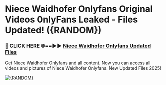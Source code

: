 # Niece Waidhofer Onlyfans Original Videos 0nlyFans Leaked - Files Updated! ({RANDOM})

<h3>🔴 CLICK HERE 🌐==►► <a href="https://betterlinks.top/A2PfLJ" rel="nofollow">Niece Waidhofer Onlyfans Updated Files</a></h3>

Get Niece Waidhofer Onlyfans and all content. Now you can access all videos and pictures of Niece Waidhofer Onlyfans. New Updated Files 2025!

[![{RANDOM}](https://i.imgur.com/ppqm5kG.gif)](https://betterlinks.top/A2PfLJ)